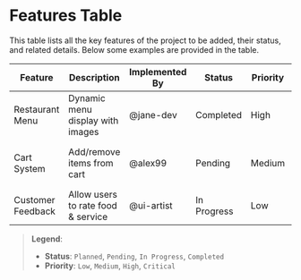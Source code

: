 # Features Table

This table lists all the key features of the project to be added, their status, and related details. Below some examples are provided in the table.

| **Feature** | **Description** | **Implemented By** | **Status** | **Priority** | **Date Added** | **Notes** |
|-------------|------------------|---------------------|------------|---------------|----------------|-----------|
| Restaurant Menu | Dynamic menu display with images | @jane-dev | Completed | High | 2025-01-03 | Needs category filters |
| Cart System | Add/remove items from cart | @alex99 | Pending | Medium | 2025-03-05 | Linked with menu system |
| Customer Feedback | Allow users to rate food & service | @ui-artist | In Progress | Low | 2025-05-07 | UI mockup ready |

> **Legend**:  
> - **Status**: `Planned`, `Pending`, `In Progress`, `Completed`  
> - **Priority**: `Low`, `Medium`, `High`, `Critical`
